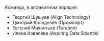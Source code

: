 Команда, в алфавитном порядке:

* Георгий Шушуев (Align Technology)
* Дмитрий Колодезев (Промсофт)
* Евгений Михантьев (Turation)
* Илона Ковалёва (Aspiring Data Scientis)
